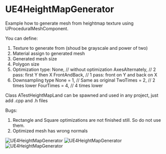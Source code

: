 # UE4HeightMapGenerator

Example how to generate mesh from heightmap texture using UProceduralMeshComponent.

You can define:
1. Texture to generate from (shoud be grayscale and power of two)
2. Material assign to generated mesh
3. Generated mesh size
4. Polygon size
5. Optimization type:
	None, // without optimization
	AxesAlternately, // 2 pass: first Y then X
	FrontAndBack, // 1 pass: front on Y and back on X
6. Downsampling type
	None = 1, // Same as original
	TwoTimes = 2, // 2 times lower
	FourTimes = 4, // 4 times lower


Class ATestHeightMapLand can be spawned and used in any project, just add .cpp and .h files

Bugs:
1. Rectangle and Square optimizations are not finished still. So do not use them.
2. Optimized mesh has wrong normals

![UE4HeightMapGenerator](https://github.com/h2ogit/UE4HeightMapGenerator/blob/master/1.png)
![UE4HeightMapGenerator](https://github.com/h2ogit/UE4HeightMapGenerator/blob/master/2.png)
![UE4HeightMapGenerator](https://github.com/h2ogit/UE4HeightMapGenerator/blob/master/3.png)
